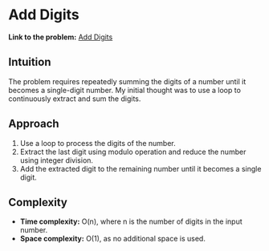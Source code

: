 # Add Digits

**Link to the problem:** [Add Digits](https://leetcode.com/problems/add-digits/)

## Intuition
The problem requires repeatedly summing the digits of a number until it becomes a single-digit number. My initial thought was to use a loop to continuously extract and sum the digits.

## Approach
1. Use a loop to process the digits of the number.
2. Extract the last digit using modulo operation and reduce the number using integer division.
3. Add the extracted digit to the remaining number until it becomes a single digit.

## Complexity
- **Time complexity:** O(n), where n is the number of digits in the input number.
- **Space complexity:** O(1), as no additional space is used.
